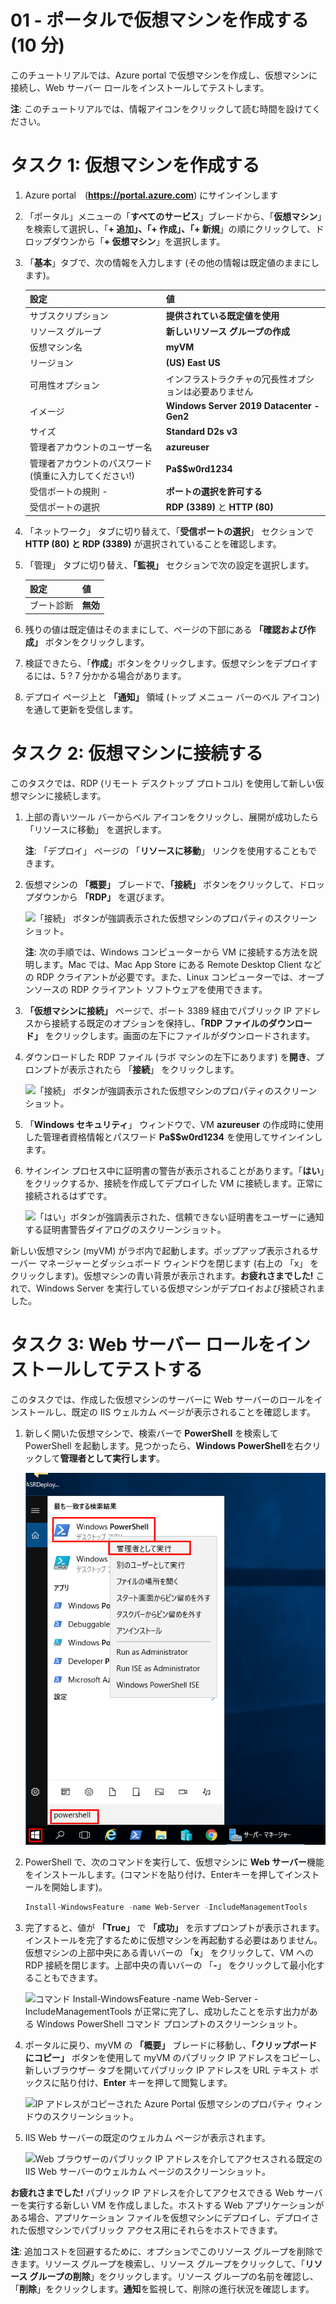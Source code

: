 ﻿---
wts:
    title: '01 - ポータルで仮想マシンを作成する (10 分)'
    module: 'モジュール 02 - Azure のコア サービス (ワークロード)'
---
# 01 - ポータルで仮想マシンを作成する (10 分)

このチュートリアルでは、Azure portal で仮想マシンを作成し、仮想マシンに接続し、Web サーバー ロールをインストールしてテストします。 

**注**: このチュートリアルでは、情報アイコンをクリックして読む時間を設けてください。 

# タスク 1: 仮想マシンを作成する 
1. Azure portal　(**https://portal.azure.com**) にサインインします

3. 「ポータル」メニューの「**すべてのサービス**」ブレードから、「**仮想マシン**」を検索して選択し、「**+ 追加」、「+ 作成」、「+ 新規**」の順にクリックして、ドロップダウンから「**+ 仮想マシン**」を選択します。

4. 「**基本**」タブで、次の情報を入力します (その他の情報は既定値のままにします)。

    | 設定 | 値 |
    |  -- | -- |
    | サブスクリプション | **提供されている既定値を使用** |
    | リソース グループ | **新しいリソース グループの作成** |
    | 仮想マシン名 | **myVM** |
    | リージョン | **(US) East US**|
    | 可用性オプション | インフラストラクチャの冗長性オプションは必要ありません|
    | イメージ | **Windows Server 2019 Datacenter - Gen2**|
    | サイズ | **Standard D2s v3**|
    | 管理者アカウントのユーザー名 | **azureuser** |
    | 管理者アカウントのパスワード (慎重に入力してください!) | **Pa$$w0rd1234**|
    | 受信ポートの規則 - | **ポートの選択を許可する**|
    | 受信ポートの選択 | **RDP (3389)** と **HTTP (80)**| 

5. 「ネットワーク」 タブに切り替えて、「**受信ポートの選択**」 セクションで **HTTP (80) と RDP (3389)** が選択されていることを確認します。

6. 「管理」 タブに切り替え、**「監視」** セクションで次の設定を選択します。

    | 設定 | 値 |
    | -- | -- |
    | ブート診断 | **無効**|

7. 残りの値は既定値はそのままにして、ページの下部にある **「確認および作成」** ボタンをクリックします。

8. 検証できたら、「**作成**」ボタンをクリックします。仮想マシンをデプロイするには、5 ? 7 分かかる場合があります。

9. デプロイ ページ上と **「通知」** 領域 (トップ メニュー バーのベル アイコン) を通して更新を受信します。

# タスク 2: 仮想マシンに接続する

このタスクでは、RDP (リモート デスクトップ プロトコル) を使用して新しい仮想マシンに接続します。 

1. 上部の青いツール バーからベル アイコンをクリックし、展開が成功したら 「リソースに移動」 を選択します。 

    **注**: 「デプロイ」 ページの 「**リソースに移動**」 リンクを使用することもできます。 

2. 仮想マシンの **「概要」** ブレードで、**「接続」** ボタンをクリックして、ドロップダウンから **「RDP」** を選びます。

    ![「接続」 ボタンが強調表示された仮想マシンのプロパティのスクリーンショット。](../images/0101.png)

    **注**: 次の手順では、Windows コンピューターから VM に接続する方法を説明します。Mac では、Mac App Store にある Remote Desktop Client などの RDP クライアントが必要です。また、Linux コンピューターでは、オープンソースの RDP クライアント ソフトウェアを使用できます。

2. **「仮想マシンに接続」** ページで、ポート 3389 経由でパブリック IP アドレスから接続する既定のオプションを保持し、**「RDP ファイルのダウンロード」** をクリックします。画面の左下にファイルがダウンロードされます。

3. ダウンロードした RDP ファイル (ラボ マシンの左下にあります) を**開き**、プロンプトが表示されたら 「**接続**」 をクリックします。 

    ![「接続」 ボタンが強調表示された仮想マシンのプロパティのスクリーンショット。](../images/0102.png)

4. 「**Windows セキュリティ**」 ウィンドウで、VM **azureuser** の作成時に使用した管理者資格情報とパスワード **Pa$$w0rd1234** を使用してサインインします。 

5. サインイン プロセス中に証明書の警告が表示されることがあります。「**はい**」をクリックするか、接続を作成してデプロイした VM に接続します。正常に接続されるはずです。

    ![「はい」ボタンが強調表示された、信頼できない証明書をユーザーに通知する証明書警告ダイアログのスクリーンショット。](../images/0104.png)

新しい仮想マシン (myVM) がラボ内で起動します。ポップアップ表示されるサーバー マネージャーとダッシュボード ウィンドウを閉じます (右上の 「x」 をクリックします)。仮想マシンの青い背景が表示されます。**お疲れさまでした!** これで、Windows Server を実行している仮想マシンがデプロイおよび接続されました。 

# タスク 3: Web サーバー ロールをインストールしてテストする

このタスクでは、作成した仮想マシンのサーバーに Web サーバーのロールをインストールし、既定の IIS ウェルカム ページが表示されることを確認します。 

1. 新しく開いた仮想マシンで、検索バーで **PowerShell** を検索して PowerShell を起動します。見つかったら、**Windows PowerShell**を右クリックして**管理者として実行します**。

    ![「スタート」 ボタンがクリックされ、管理者として実行された PowerShell が強調表示された仮想マシン デスクトップのスクリーンショット。](../images/0105.png)

2. PowerShell で、次のコマンドを実行して、仮想マシンに **Web サーバー**機能をインストールします。(コマンドを貼り付け、Enterキーを押してインストールを開始します)。

    ```PowerShell
    Install-WindowsFeature -name Web-Server -IncludeManagementTools
    ```
  
3. 完了すると、値が **「True」** で **「成功」** を示すプロンプトが表示されます。インストールを完了するために仮想マシンを再起動する必要はありません。仮想マシンの上部中央にある青いバーの 「**x**」 をクリックして、VM への RDP 接続を閉じます。上部中央の青いバーの 「**-**」 をクリックして最小化することもできます。

    ![コマンド Install-WindowsFeature -name Web-Server -IncludeManagementTools が正常に完了し、成功したことを示す出力がある Windows PowerShell コマンド プロンプトのスクリーンショット。](../images/0106.png)

4. ポータルに戻り、myVM の **「概要」** ブレードに移動し、**「クリップボードにコピー」** ボタンを使用して myVM のパブリック IP アドレスをコピーし、新しいブラウザー タブを開いてパブリック IP アドレスを URL テキスト ボックスに貼り付け、**Enter** キーを押して閲覧します。

    ![IP アドレスがコピーされた Azure Portal 仮想マシンのプロパティ ウィンドウのスクリーンショット。](../images/0107.png)

5. IIS Web サーバーの既定のウェルカム ページが表示されます。

    ![Web ブラウザーのパブリック IP アドレスを介してアクセスされる既定の IIS Web サーバーのウェルカム ページのスクリーンショット。](../images/0108.png)

**お疲れさまでした!** パブリック IP アドレスを介してアクセスできる Web サーバーを実行する新しい VM を作成しました。ホストする Web アプリケーションがある場合、アプリケーション ファイルを仮想マシンにデプロイし、デプロイされた仮想マシンでパブリック アクセス用にそれらをホストできます。


**注**: 追加コストを回避するために、オプションでこのリソース グループを削除できます。リソース グループを検索し、リソース グループをクリックして、「**リソース グループの削除**」をクリックします。リソース グループの名前を確認し、「**削除**」をクリックします。**通知**を監視して、削除の進行状況を確認します。
